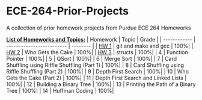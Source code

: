 # ECE-264-Prior-Projects
A collection of prior homework projects from Purdue ECE 264 Homeworks

<ins>**List of Homeworks and Topics:**</ins>
| Homework     | Topic                     | Grade    |
| ------------ | ------------------------- | -------- |
| [HW 1](/HW1)         | git and make and gcc | 100%|
| [HW 2](/HW2)         | Who Gets the Cake | 100%|
| [HW 3](/HW3)         | structs | 100%|
| 4            | Function Pointer | 100%|
| 5            | QSort | 100%|
| 6            | Merge Sort | 100%|
| 7            | Card Shuffling using Riffle Shuffling (Part 1) | 100%|
| 8            | Card Shuffling using Riffle Shuffling (Part 2) | 100%|
| 9            | Depth First Search | 100%|
| 10           | Who Gets the Cake (Part 2) | 100%|
| 11           | Depth First Search and Linked Lists | 100%|
| 12           | Building a Binary Tree | 100%|
| 13           | Printing the Path of a Binary Tree | 100%|
| 14           | Huffman Coding | 100%|
